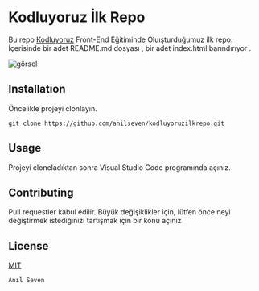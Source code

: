 # Kodluyoruz İlk Repo
Bu repo [Kodluyoruz](https://www.kodluyoruz.org) Front-End Eğitiminde Oluışturduğumuz ilk repo. İçerisinde bir adet README.md dosyası , bir adet index.html barındırıyor . 

![görsel](image-1.png)

## Installation
Öncelikle projeyi clonlayın.
```
git clone https://github.com/anilseven/kodluyoruzilkrepo.git
```
## Usage
Projeyi cloneladıktan sonra Visual Studio Code programında açınız.

## Contributing
Pull requestler kabul edilir. Büyük değişiklikler için, lütfen önce neyi değiştirmek istediğinizi tartışmak için bir konu açınız

## License
[MIT](https://choosealicense.com/licenses/mit)

``` 
Anıl Seven 
```

